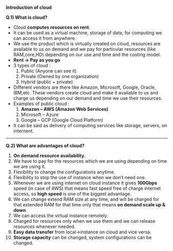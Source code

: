 **Introduction of cloud**


**Q.1) What is cloud?**

- Cloud **computes resources on rent**.
- It can be used as a virtual machine, storage of data, for computing we can access it from anywhere. 
- We use the product which is virtually created on cloud, resources are available to us on demand and we pay for particular resources (like RAM,core,HD) depending on our use and time and the costing model.
- **Rent -> Pay as you go**
- 3 types of cloud : 		
	1) Public (Anyone can see it)
	2) Private (Owned by one organization)
	3) Hybrid (public + private)
-  Different vendors are there like Amazon, Microsoft, Google, Oracle, IBM,etc.
    	These vendors create cloud and make it available to us and charge us depending on our demand and time we use their resources.
- Examples of public cloud :
	1) **Amazon – AWS (Amazon Web Services)**
	2) Microsoft – Azure
	3) Google – GCP (Google Cloud Platform)
 - It can be said as delivery of computing services like storage, servers, on internent. 		

---

**Q.2) What are advantages of cloud?**

1)	**On demand resource availability.**
2)	We have to pay for the resources which we are using depending on time we are using it.
3)	Flexibility to change the configurations anytime.
4)	Flexibility to stop the use of instance when we don’t need one.
5)	Whenever we are using internet on cloud instance it gives **100Gbps** speed (in case of AWS) that means fast speed free of charge internet access, so **high speed** is one of the biggest advantage.
6)	We can change extend RAM size at any time, and will be charged for that extended RAM for that time only that means **on demand scale up & down**.
7)	We can access the virtual instance remotely.
8)	Charged for resources only when we use them and we can release resources whenever needed.
9)	**Easy data transfer** from local->instance on cloud and vice versa.
10)	**Storage capacity** can be changed, system configurations can be changed.
  
